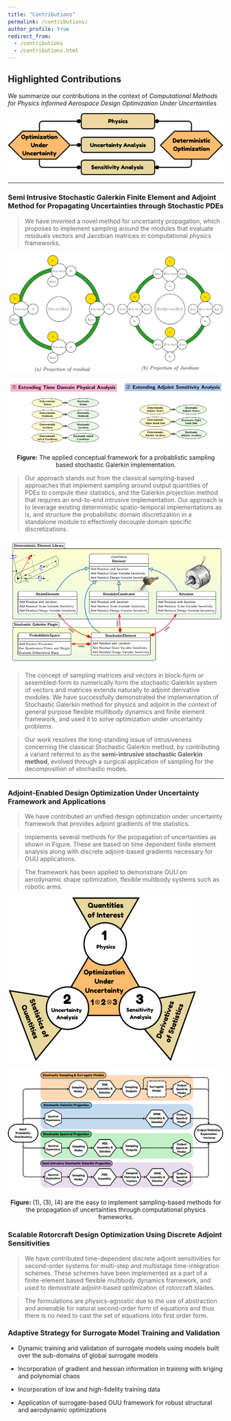 ```yaml
---
title: "Contributions"
permalink: /contributions/
author_profile: true
redirect_from:
  - /contributions
  - /contributions.html
---
```


## Highlighted Contributions

We summarize our contributions in the context of *Computational Methods for Physics Informed Aerospace Design Optimization Under Uncertainties*

![](../files/ouu-do-schematic.png)

---

### Semi Intrusive Stochastic Galerkin Finite Element and Adjoint Method for Propagating Uncertainties through Stochastic PDEs

> We have invented a novel method for uncertainty propagation, which proposes to implement sampling around the modules that evaluate residuals vectors and Jacobian matrices in computational physics frameworks.

![](../files/residual-jacobian-projection-inner-product.png)

![](../files/2020-semi-intrusive-adjoint-cover.png)

<p align="center"><b>Figure:</b> The applied conceptual framework for a probablistic sampling based stochastic Galerkin implementation.</p>

> Our approach stands out from the classical sampling-based approaches that implement sampling around output quantities of PDEs to compute their statistics, and the Galerkin projection method that requires an end-to-end intrusive implementation. Our approach is to leverage existing deterministic spatio-temporal implementations as is, and structure the probabilistic domain discretization in a standalone module to effectively decouple domain specific discretizations.

![](../files/sgm-architecture-color.png)

> The concept of sampling matrices and vectors in block-form or assembled-form to numerically form the stochastic Galerkin system of vectors and matrices extends naturally to adjoint derivative modules. We have successfully demonstrated the implementation of Stochastic Galerkin method for physics and adjoint in the context of general purpose flexible multibody dynamics and finite element framework, and used it to solve optimization under uncertainty problems.

> Our work resolves the long-standing issue of intrusiveness concerning the classical Stochastic Galerkin method, by contributing a variant referred to as the **semi-intrusive stochastic Galerkin method**, evolved through a surgical application of sampling for the decomposition of stochastic modes.

---

### Adjoint-Enabled Design Optimization Under Uncertainty Framework and Applications

> We have contributed an unified design optimization under uncertainty framework that provides adjoint gradients of the statistics.

> implements several methods for the propagation of uncertainties as shown in Figure. These are based on time dependent finite element analysis along with discrete adjoint-based gradients necessary for OUU applications.

> The framework has been applied to demonstrate OUU on aerodynamic shape optimization, flexible multibody systems such as robotic arms.

![](../files/ouu-span.png)

![](../files/2024-ssgm-ouu-canadarm-cover.svg)

<p align="center"><b>Figure:</b> (1), (3), (4) are the easy to implement sampling-based methods for the propagation of uncertainties through computational physics frameworks.</p>

### Scalable Rotorcraft Design Optimization Using Discrete Adjoint Sensitivities

> We have contributed time-dependent discrete adjoint sensitivities for second-order systems for multi-step and multistage time-integration schemes. These schemes have been implemented as a part of a finite-element based flexible multibody dynamics framework, and used to demostrate adjoint-based optimization of rotorcraft blades.

> The formulations are physics-agnostic due to the use of abstraction and amenable for natural second-order form of equations and thus there is no need to cast the set of equations into first order form. 

### Adaptive Strategy for Surrogate Model Training and Validation

- Dynamic training and validation of surrogate models using models built over the sub-domains of global surrogate models

- Incorporation of gradient and hessian information in training with kriging and polynomial chaos

- Incorporation of low and high-fidelity training data

- Application of surrogate-based OUU framework for robust structural and aerodynamic optimizations

